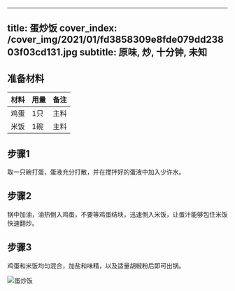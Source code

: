 
---
title: 蛋炒饭
cover_index: /cover_img/2021/01/fd3858309e8fde079dd23803f03cd131.jpg
subtitle: 原味, 炒, 十分钟, 未知
---

## 准备材料

| 材料     | 用量 | 备注|
| ------- | ----- | --- |
| 鸡蛋 | 1只| 主料 |
| 米饭 | 1碗| 主料 |

## 步骤1

取一只碗打蛋，蛋液充分打散，并在搅拌好的蛋液中加入少许水。

## 步骤2

锅中加油，油热倒入鸡蛋，不要等鸡蛋结块，迅速倒入米饭，让蛋汁能够包住米饭快速翻炒。

## 步骤3

鸡蛋和米饭均匀混合，加盐和味精，以及适量胡椒粉后即可出锅。

![蛋炒饭](https://i8.meishichina.com/attachment/recipe/201009/201009302113431.JPG?x-oss-process=style/p320) 


